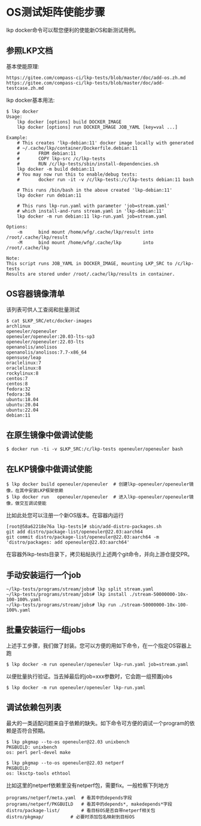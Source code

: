 # OS测试矩阵使能步骤

lkp docker命令可以帮您便利的使能新OS和新测试用例。

## 参照LKP文档

基本使能原理:

	https://gitee.com/compass-ci/lkp-tests/blob/master/doc/add-os.zh.md
	https://gitee.com/compass-ci/lkp-tests/blob/master/doc/add-testcase.zh.md

lkp docker基本用法:

	$ lkp docker
	Usage:
		lkp docker [options] build DOCKER_IMAGE
		lkp docker [options] run DOCKER_IMAGE JOB_YAML [key=val ...]

	Example:
		# This creates 'lkp-debian:11' docker image locally with generated
		# ~/.cache/lkp/container/Dockerfile.debian:11
		#       FROM debian:11
		#       COPY lkp-src /c/lkp-tests
		#       RUN /c/lkp-tests/sbin/install-dependencies.sh
		lkp docker -m build debian:11
		# You may now run this to enable/debug tests:
		#       docker run -it -v /c/lkp-tests:/c/lkp-tests debian:11 bash

		# This runs /bin/bash in the above created 'lkp-debian:11'
		lkp docker run debian:11

		# This runs lkp-run.yaml with parameter 'job=stream.yaml'
		# which install-and-runs stream.yaml in 'lkp-debian:11'
		lkp docker -m run debian:11 lkp-run.yaml job=stream.yaml

	Options:
		-m      bind mount /home/wfg/.cache/lkp/result into /root/.cache/lkp/result
		-M      bind mount /home/wfg/.cache/lkp        into /root/.cache/lkp

	Note:
	This script runs JOB_YAML in DOCKER_IMAGE, mounting LKP_SRC to /c/lkp-tests
	Results are stored under /root/.cache/lkp/results in container.

## OS容器镜像清单

该列表可供人工查阅和批量测试

	$ cat $LKP_SRC/etc/docker-images
	archlinux
	openeuler/openeuler
	openeuler/openeuler:20.03-lts-sp3
	openeuler/openeuler:22.03-lts
	openanolis/anolisos
	openanolis/anolisos:7.7-x86_64
	opensuse/leap
	oraclelinux:7
	oraclelinux:8
	rockylinux:8
	centos:7
	centos:8
	fedora:32
	fedora:36
	ubuntu:18.04
	ubuntu:20.04
	ubuntu:22.04
	debian:11

## 在原生镜像中做调试使能

	$ docker run -ti -v $LKP_SRC:/c/lkp-tests openeuler/openeuler bash

## 在LKP镜像中做调试使能

	$ lkp docker build openeuler/openeuler  # 创建lkp-openeuler/openeuler镜像，在其中安装LKP框架依赖
	$ lkp docker run   openeuler/openeuler  # 进入lkp-openeuler/openeuler镜像，做交互调试使能

比如此处您可以注册一个新OS版本。在容器内运行

	[root@58a62218e76a lkp-tests]# sbin/add-distro-packages.sh
	git add distro/package-list/openeuler@22.03:aarch64
	git commit distro/package-list/openeuler@22.03:aarch64 -m 'distro/packages: add openeuler@22.03:aarch64'

在容器外lkp-tests目录下，拷贝粘帖执行上述两个git命令，并向上游仓提交PR。

## 手动安装运行一个job

	~/lkp-tests/programs/stream/jobs# lkp split stream.yaml
	~/lkp-tests/programs/stream/jobs# lkp install ./stream-50000000-10x-100-100%.yaml
	~/lkp-tests/programs/stream/jobs# lkp run ./stream-50000000-10x-100-100%.yaml

## 批量安装运行一组jobs

上述手工步骤，我们做了封装。您可以方便的用如下命令，在一个指定OS容器上跑

	$ lkp docker -m run openeuler/openeuler lkp-run.yaml job=stream.yaml

以便批量执行验证。当去掉最后的job=xxx参数时，它会跑一组预置jobs

	$ lkp docker -m run openeuler/openeuler lkp-run.yaml

## 调试依赖包列表

最大的一类适配问题来自于依赖的缺失。如下命令可方便的调试一个program的依赖是否符合预期。

	$ lkp pkgmap --to-os openeuler@22.03 unixbench
	PKGBUILD: unixbench
	os: perl perl-devel make

	$ lkp pkgmap --to-os openeuler@22.03 netperf
	PKGBUILD:
	os: lksctp-tools ethtool

比如这里的netperf依赖里没有netperf包，需要fix。一般检察下列地方

	programs/netperf/meta.yaml 	# 看其中的depends字段
	programs/netperf/PKGBUILD 	# 看其中的depends*, makedepends*字段
	distro/package-list/		# 看目标OS是否自带netperf相关包
	distro/pkgmap/			# 必要时添加包名映射到目标OS
